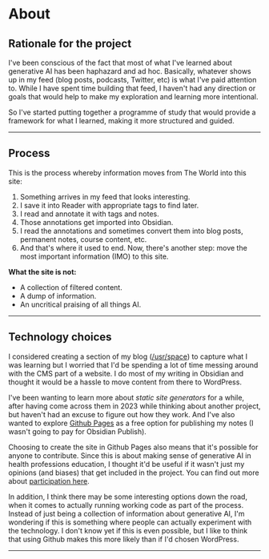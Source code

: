 # About

## Rationale for the project

I've been conscious of the fact that most of what I've learned about generative AI has been haphazard and ad hoc. Basically, whatever shows up in my feed (blog posts, podcasts, Twitter, etc) is what I've paid attention to. While I have spent time building that feed, I haven't had any direction or goals that would help to make my exploration and learning more intentional.

So I've started putting together a programme of study that would provide a framework for what I learned, making it more structured and guided.

---
## Process

This is the process whereby information moves from The World into this site:
1. Something arrives in my feed that looks interesting.
2. I save it into Reader with appropriate tags to find later.
3. I read and annotate it with tags and notes.
4. Those annotations get imported into Obsidian.
5. I read the annotations and sometimes convert them into blog posts, permanent notes, course content, etc.
6. And that's where it used to end. Now, there's another step: move the most important information (IMO) to this site.

**What the site is not:**

- A collection of filtered content.
- A dump of information.
- An uncritical praising of all things AI.

---
## Technology choices

I considered creating a section of my blog ([/usr/space](https://www.mrowe.co.za/blog/)) to capture what I was learning but I worried that I'd be spending a lot of time messing around with the CMS part of a website. I do most of my writing in Obsidian and thought it would be a hassle to move content from there to WordPress.

I've been wanting to learn more about *static site generators* for a while, after having come across them in 2023 while thinking about another project, but haven't had an excuse to figure out how they work. And I've also wanted to explore [Github Pages](https://pages.github.com/) as a free option for publishing my notes (I wasn't going to pay for Obsidian Publish).

Choosing to create the site in Github Pages also means that it's possible for anyone to contribute. Since this is about making sense of generative AI in health professions education, I thought it'd be useful if it wasn't just my opinions (and biases) that get included in the project. You can find out more about [participation here](./participate.md).

In addition, I think there may be some interesting options down the road, when it comes to actually running working code as part of the process. Instead of just being a collection of information about generative AI, I'm wondering if this is something where people can actually experiment with the technology. I don't know yet if this is even possible, but I like to think that using Github makes this more likely than if I'd chosen WordPress.

---
